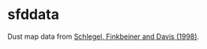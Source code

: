 sfddata
=======

Dust map data from [Schlegel, Finkbeiner and Davis (1998)](http://adsabs.harvard.edu/abs/1998ApJ...500..525S).